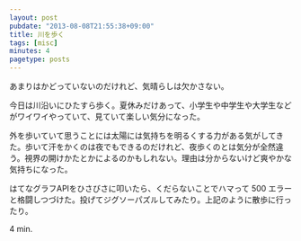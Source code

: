 ```yaml
---
layout: post
pubdate: "2013-08-08T21:55:38+09:00"
title: 川を歩く
tags: [misc]
minutes: 4
pagetype: posts
---
```

あまりはかどっていないのだけれど、気晴らしは欠かさない。

今日は川沿いにひたすら歩く。夏休みだけあって、小学生や中学生や大学生などがワイワイやっていて、見ていて楽しい気分になった。

外を歩いていて思うことには太陽には気持ちを明るくする力がある気がしてきた。歩いて汗をかくのは夜でもできるのだけれど、夜歩くのとは気分が全然違う。視界の開けかたとかによるのかもしれない。理由は分からないけど爽やかな気持ちになった。

はてなグラフAPIをひさびさに叩いたら、くだらないことでハマって 500 エラーと格闘しつづけた。投げてジグソーパズルしてみたり。上記のように散歩に行ったり。

4 min.
